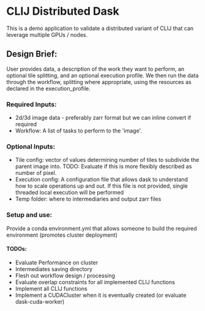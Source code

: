 # CLIJ Distributed Dask
This is a demo application to validate a distributed variant of CLIJ that can leverage 
multiple GPUs / nodes.

## Design Brief:
User provides data, a description of the work they want to perform, an optional tile splitting, and an optional execution profile.
We then run the data through the workflow, splitting where appropriate, using the resources as declared in the execution_profile.

### Required Inputs:
* 2d/3d image data - preferably zarr format but we can inline convert if required
* Workflow: A list of tasks to perform to the 'image'.

### Optional Inputs:
* Tile config: vector of values determining number of tiles to subdivide the parent image into.
TODO: Evaluate if this is more flexibly described as number of pixel.
* Execution config: A configuration file that allows dask to understand how to scale operations up and out. 
If this file is not provided, single threaded local execution will be performed
* Temp folder: where to intermediaries and output zarr files

### Setup and use:
Provide a conda environment.yml that allows someone to build the required environment (promotes cluster deployment)

#### TODOs:
* Evaluate Performance on cluster
* Intermediates saving directory
* Flesh out workflow design / processing
* Evaluate overlap constraints for all implemented CLIJ functions
* Implement all CLIJ functions
* Implement a CUDACluster when it is eventually created (or evaluate dask-cuda-worker)